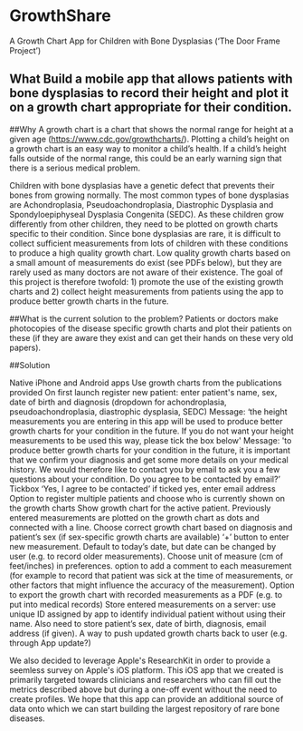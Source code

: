 # GrowthShare
A Growth Chart App for Children with Bone Dysplasias (‘The Door Frame Project’)

## What Build a mobile app that allows patients with bone dysplasias to record their height and plot it on a growth chart appropriate for their condition.

##Why A growth chart is a chart that shows the normal range for height at a given age (https://www.cdc.gov/growthcharts/). Plotting a child’s height on a growth chart is an easy way to monitor a child’s health. If a child’s height falls outside of the normal range, this could be an early warning sign that there is a serious medical problem.

Children with bone dysplasias have a genetic defect that prevents their bones from growing normally. The most common types of bone dysplasias are Achondroplasia, Pseudoachondroplasia, Diastrophic Dysplasia and Spondyloepiphyseal Dysplasia Congenita (SEDC). As these children grow differently from other children, they need to be plotted on growth charts specific to their condition. Since bone dysplasias are rare, it is difficult to collect sufficient measurements from lots of children with these conditions to produce a high quality growth chart. Low quality growth charts based on a small amount of measurements do exist (see PDFs below), but they are rarely used as many doctors are not aware of their existence. The goal of this project is therefore twofold: 1) promote the use of the existing growth charts and 2) collect height measurements from patients using the app to produce better growth charts in the future.

##What is the current solution to the problem? Patients or doctors make photocopies of the disease specific growth charts and plot their patients on these (if they are aware they exist and can get their hands on these very old papers).

##Solution

Native iPhone and Android apps Use growth charts from the publications provided On first launch register new patient: enter patient's name, sex, date of birth and diagnosis (dropdown for achondroplasia, pseudoachondroplasia, diastrophic dysplasia, SEDC) Message: ‘the height measurements you are entering in this app will be used to produce better growth charts for your condition in the future. If you do not want your height measurements to be used this way, please tick the box below' Message: 'to produce better growth charts for your condition in the future, it is important that we confirm your diagnosis and get some more details on your medical history. We would therefore like to contact you by email to ask you a few questions about your condition. Do you agree to be contacted by email?’ Tickbox ‘Yes, I agree to be contacted’ if ticked yes, enter email address Option to register multiple patients and choose who is currently shown on the growth charts Show growth chart for the active patient. Previously entered measurements are plotted on the growth chart as dots and connected with a line. Choose correct growth chart based on diagnosis and patient’s sex (if sex-specific growth charts are available) ‘+’ button to enter new measurement. Default to today’s date, but date can be changed by user (e.g. to record older measurements). Choose unit of measure (cm of feet/inches) in preferences. option to add a comment to each measurement (for example to record that patient was sick at the time of measurements, or other factors that might influence the accuracy of the measurement). Option to export the growth chart with recorded measurements as a PDF (e.g. to put into medical records) Store entered measurements on a server: use unique ID assigned by app to identify individual patient without using their name. Also need to store patient’s sex, date of birth, diagnosis, email address (if given). A way to push updated growth charts back to user (e.g. through App update?)

We also decided to leverage Apple's ResearchKit in order to provide a seemless survey on Apple's iOS platform. This iOS app that we created is primarily targeted towards clinicians and researchers who can fill out the metrics described above but during a one-off event without the need to create profiles. We hope that this app can provide an additional source of data onto which we can start building the largest repository of rare bone diseases.
